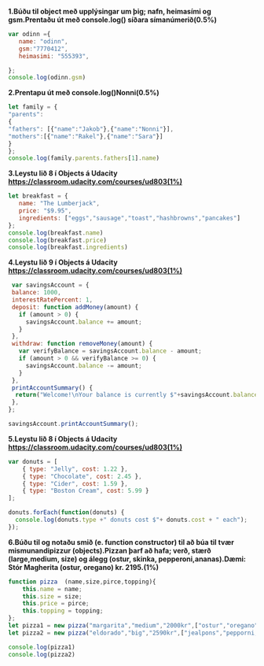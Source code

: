 **1.Búðu til object með upplýsingar um þig; nafn, heimasími og gsm.Prentaðu út með console.log() síðara símanúmerið(0.5%)**
 ```javascript
 var odinn ={
	name: "odinn",
	gsm:"7770412",
	heimasimi: "555393",

};
console.log(odinn.gsm)
 ```
 **2.Prentapu út með console.log()Nonni(0.5%)**
 ```javascript
 let family = {
"parents": 
{
"fathers": [{"name":"Jakob"},{"name":"Nonni"}],
"mothers":[{"name":"Rakel"},{"name":"Sara"}]
}
};
console.log(family.parents.fathers[1].name)

  ```
 **3.Leystu lið 8 í Objects á Udacity https://classroom.udacity.com/courses/ud803(1%)**
 ```javascript
 let breakfast = {
    name: "The Lumberjack",
    price: "$9.95",
    ingredients: ["eggs","sausage","toast","hashbrowns","pancakes"]
};
console.log(breakfast.name)
console.log(breakfast.price)
console.log(breakfast.ingredients)
 ```
 **4.Leystu lið 9 í Objects á Udacity https://classroom.udacity.com/courses/ud803(1%)**
 ```javascript
  var savingsAccount = {
  balance: 1000,
  interestRatePercent: 1,
  deposit: function addMoney(amount) {
    if (amount > 0) {
      savingsAccount.balance += amount;
    }
  },
  withdraw: function removeMoney(amount) {
    var verifyBalance = savingsAccount.balance - amount;
    if (amount > 0 && verifyBalance >= 0) {
      savingsAccount.balance -= amount;
    }
  },
  printAccountSummary() {
   return("Welcome!\nYour balance is currently $"+savingsAccount.balance+" and your interest rate is "+ savingsAccount.interestRatePercent+"%."); 
  },
}; 

savingsAccount.printAccountSummary();

 ```
 **5.Leystu lið 8 í Objects á Udacity https://classroom.udacity.com/courses/ud803(1%)**
```javascript
var donuts = [
    { type: "Jelly", cost: 1.22 },
    { type: "Chocolate", cost: 2.45 },
    { type: "Cider", cost: 1.59 },
    { type: "Boston Cream", cost: 5.99 }
];

donuts.forEach(function(donuts) {
  console.log(donuts.type +" donuts cost $"+ donuts.cost + " each");
});

```
**6.Búðu til og notaðu smið (e. function constructor) til að búa til tvær mismunandipizzur (objects).Pizzan þarf að hafa; verð, stærð (large,medium, size) og álegg (ostur, skinka, pepperoni,ananas).Dæmi: Stór Magherita (ostur, oregano) kr. 2195.(1%)**
```javascript
function pizza  (name,size,pirce,topping){
	this.name = name;
	this.size = size;
	this.price = pirce;
	this.topping = topping;
};
let pizza1 = new pizza("margarita","medium","2000kr",["ostur","oregano"])
let pizza2 = new pizza("eldorado","big","2590kr",["jealpons","pepporni,rjomaostur,chilli"])

console.log(pizza1)
console.log(pizza2)
```
